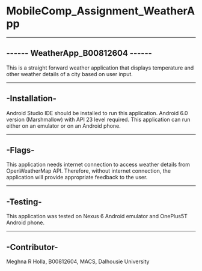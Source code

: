 # MobileComp_Assignment_WeatherApp
 ----------------------------------
------ WeatherApp_B00812604 ------
----------------------------------

This is a straight forward weather application that displays temperature and other weather details of a city 
based on user input.

--------------
-Installation-
--------------
Android Studio IDE should be installed to run this application. Android 6.0 version (Marshmallow) with API 23 level required.
This application can run either on an emulator or on an Android phone.

-------
-Flags-
-------
This application needs internet connection to access weather details from OpenWeatherMap API. Therefore, without internet
connection, the application will provide appropriate feedback to the user.

---------
-Testing-
---------
This application was tested on Nexus 6 Android emulator and OnePlus5T Android phone.

-------------
-Contributor-
-------------
Meghna R Holla, B00812604, MACS, Dalhousie University
